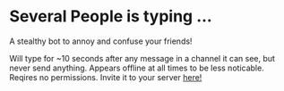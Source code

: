 # Several People is typing ...
A stealthy bot to annoy and confuse your friends!

Will type for ~10 seconds after any message in a channel it can see, but never send anything. Appears offline at all times to be less noticable. Reqires no permissions. Invite it to your server [here!](https://discord.com/oauth2/authorize?client_id=860612727781589031&permi&scope=bot)